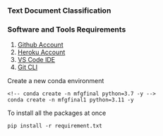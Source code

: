 ### Text Document Classification

### Software and Tools Requirements

1. [Github Account](https://github.com)
2. [Heroku Account](https://heroku.com)
3. [VS Code IDE](https://code.visualstudio.com/)
4. [Git CLI](https://git-scm.com/book/en/v2/Getting-Started_The-Command-Line)

Create a new conda environment

```
<!-- conda create -n mfgfinal python=3.7 -y -->
conda create -n mfgfinal1 python=3.11 -y
```

To install all the packages at once

```
pip install -r requirement.txt
```